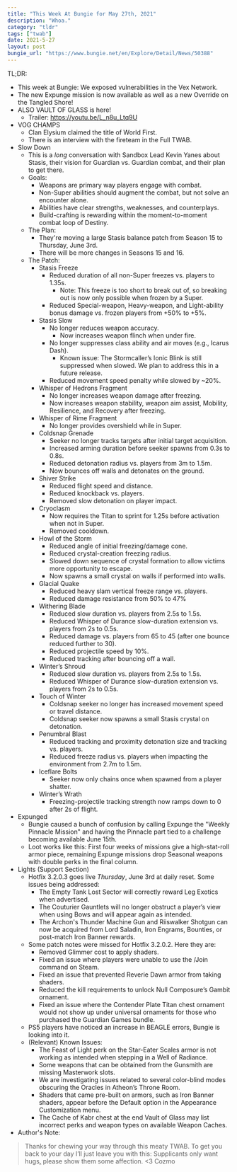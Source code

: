 ```yaml
---
title: "This Week At Bungie for May 27th, 2021"
description: "Whoa."
category: "tldr"
tags: ["twab"]
date: 2021-5-27
layout: post
bungie_url: "https://www.bungie.net/en/Explore/Detail/News/50388"
---
```

TL;DR:
- This week at Bungie: We exposed vulnerabilities in the Vex Network.
- The new Expunge mission is now available as well as a new Override on the Tangled Shore!
- ALSO VAULT OF GLASS is here!
  - Trailer: <https://youtu.be/L_n8u_Ltq9U>
- VOG CHAMPS
  - Clan Elysium claimed the title of World First.
  - There is an interview with the fireteam in the Full TWAB.
- Slow Down
  - This is a _long_ conversation with Sandbox Lead Kevin Yanes about Stasis, their vision for Guardian vs. Guardian combat, and their plan to get there.
  - Goals:
    - Weapons are primary way players engage with combat.
    - Non-Super abilities should augment the combat, but not solve an encounter alone.
    - Abilities have clear strengths, weaknesses, and counterplays.
    - Build-crafting is rewarding within the moment-to-moment combat loop of Destiny.
  - The Plan:
    - They're moving a large Stasis balance patch from Season 15 to Thursday, June 3rd.
    - There will be more changes in Seasons 15 and 16.
  - The Patch:
    - Stasis Freeze
      - Reduced duration of all non-Super freezes vs. players to 1.35s.
        - Note: This freeze is too short to break out of, so breaking out is now only possible when frozen by a Super.
      - Reduced Special-weapon, Heavy-weapon, and Light-ability bonus damage vs. frozen players from +50% to +5%. 
    - Stasis Slow 
      - No longer reduces weapon accuracy. 
        - Now increases weapon flinch when under fire. 
      - No longer suppresses class ability and air moves (e.g., Icarus Dash). 
        - Known issue: The Stormcaller’s Ionic Blink is still suppressed when slowed. We plan to address this in a future release. 
      - Reduced movement speed penalty while slowed by ~20%.
    - Whisper of Hedrons Fragment
      - No longer increases weapon damage after freezing. 
      - Now increases weapon stability, weapon aim assist, Mobility, Resilience, and Recovery after freezing.
    - Whisper of Rime Fragment
      - No longer provides overshield while in Super. 
    - Coldsnap Grenade 
      - Seeker no longer tracks targets after initial target acquisition. 
      - Increased arming duration before seeker spawns from 0.3s to 0.8s. 
      - Reduced detonation radius vs. players from 3m to 1.5m. 
      - Now bounces off walls and detonates on the ground.
    - Shiver Strike 
      - Reduced flight speed and distance. 
      - Reduced knockback vs. players. 
      - Removed slow detonation on player impact. 
    - Cryoclasm 
      - Now requires the Titan to sprint for 1.25s before activation when not in Super. 
      - Removed cooldown. 
    - Howl of the Storm 
      - Reduced angle of initial freezing/damage cone. 
      - Reduced crystal-creation freezing radius. 
      - Slowed down sequence of crystal formation to allow victims more opportunity to escape. 
      - Now spawns a small crystal on walls if performed into walls. 
    - Glacial Quake 
      - Reduced heavy slam vertical freeze range vs. players. 
      - Reduced damage resistance from 50% to 47%
    - Withering Blade
      - Reduced slow duration vs. players from 2.5s to 1.5s. 
      - Reduced Whisper of Durance slow-duration extension vs. players from 2s to 0.5s. 
      - Reduced damage vs. players from 65 to 45 (after one bounce reduced further to 30). 
      - Reduced projectile speed by 10%. 
      - Reduced tracking after bouncing off a wall. 
    - Winter’s Shroud 
      - Reduced slow duration vs. players from 2.5s to 1.5s. 
      - Reduced Whisper of Durance slow-duration extension vs. players from 2s to 0.5s. 
    - Touch of Winter 
      - Coldsnap seeker no longer has increased movement speed or travel distance. 
      - Coldsnap seeker now spawns a small Stasis crystal on detonation.
    - Penumbral Blast 
      - Reduced tracking and proximity detonation size and tracking vs. players. 
      - Reduced freeze radius vs. players when impacting the environment from 2.7m to 1.5m. 
    - Iceflare Bolts 
      - Seeker now only chains once when spawned from a player shatter. 
    - Winter’s Wrath 
      - Freezing-projectile tracking strength now ramps down to 0 after 2s of flight.
- Expunged
  - Bungie caused a bunch of confusion by calling Expunge the "Weekly Pinnacle Mission" and having the Pinnacle part tied to a challenge becoming available June 15th.
  - Loot works like this: First four weeks of missions give a high-stat-roll armor piece, remaining Expunge missions drop Seasonal weapons with double perks in the final column.
- Lights (Support Section)
  - Hotfix 3.2.0.3 goes live *Thursday*, June 3rd at daily reset. Some issues being addressed:
    - The Empty Tank Lost Sector will correctly reward Leg Exotics when advertised.
    - The Couturier Gauntlets will no longer obstruct a player’s view when using Bows and will appear again as intended.
    - The Archon's Thunder Machine Gun and Riiswalker Shotgun can now be acquired from Lord Saladin, Iron Engrams, Bounties, or post-match Iron Banner rewards.
  - Some patch notes were missed for Hotfix 3.2.0.2. Here they are:
    - Removed Glimmer cost to apply shaders. 
    - Fixed an issue where players were unable to use the /Join command on Steam. 
    - Fixed an issue that prevented Reverie Dawn armor from taking shaders. 
    - Reduced the kill requirements to unlock Null Composure’s Gambit ornament. 
    - Fixed an issue where the Contender Plate Titan chest ornament would not show up under universal ornaments for those who purchased the Guardian Games bundle.
  - PS5 players have noticed an increase in BEAGLE errors, Bungie is looking into it.
  - (Relevant) Known Issues:
    - The Feast of Light perk on the Star-Eater Scales armor is not working as intended when stepping in a Well of Radiance.
    - Some weapons that can be obtained from the Gunsmith are missing Masterwork slots.
    - We are investigating issues related to several color-blind modes obscuring the Oracles in Atheon’s Throne Room.
    - Shaders that came pre-built on armors, such as Iron Banner shaders, appear before the Default option in the Appearance Customization menu.
    - The Cache of Kabr chest at the end Vault of Glass may list incorrect perks and weapon types on available Weapon Caches.
- Author's Note:
> Thanks for chewing your way through this meaty TWAB. To get you back to your day I’ll just leave you with this: Supplicants only want hugs<a href="https://i.imgur.com/DfUUFZf.jpg" target="_blank">,</a> please show them some affection.
> <3 Cozmo
